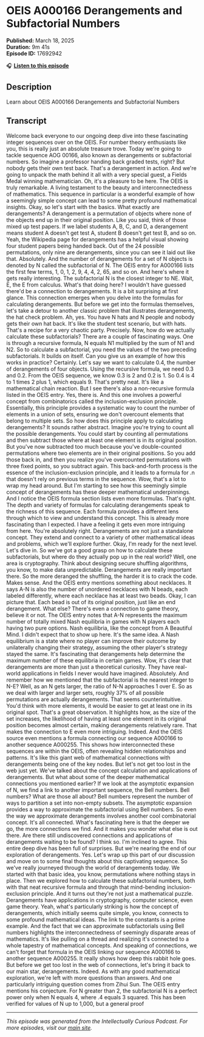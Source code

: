 # OEIS A000166 Derangements and Subfactorial Numbers

**Published:** March 18, 2025  
**Duration:** 9m 41s  
**Episode ID:** 17692942

🎧 **[Listen to this episode](https://intellectuallycurious.buzzsprout.com/2529712/episodes/17692942-oeis-a000166-derangements-and-subfactorial-numbers)**

## Description

Learn about OEIS A000166 Derangements and Subfactorial Numbers

## Transcript

Welcome back everyone to our ongoing deep dive into these fascinating integer sequences over on the OEIS. For number theory enthusiasts like you, this is really just an absolute treasure trove. Today we're going to tackle sequence AOG 00166, also known as derangements or subfactorial numbers. So imagine a professor handing back graded tests, right? But nobody gets their own test back. That's a derangement in action. And we're going to unpack the math behind it all with a very special guest, a Fields Medal winning mathematician. Oh, it's a pleasure to be here. The OEIS is truly remarkable. A living testament to the beauty and interconnectedness of mathematics. This sequence in particular is a wonderful example of how a seemingly simple concept can lead to some pretty profound mathematical insights. Okay, so let's start with the basics. What exactly are derangements? A derangement is a permutation of objects where none of the objects end up in their original position. Like you said, think of those mixed up test papers. If we label students A, B, C, and D, a derangement means student A doesn't get test A, student B doesn't get test B, and so on. Yeah, the Wikipedia page for derangements has a helpful visual showing four student papers being handed back. Out of the 24 possible permutations, only nine are derangements, since you can see it laid out like that. Absolutely. And the number of derangements for a set of N objects is denoted by N called the subfactorial of N. The OEIS entry for A000166 lists the first few terms, 1, 0, 1, 2, 9, 4, 4, 2, 65, and so on. And here's where it gets really interesting. The subfactorial N is the closest integer to NE. Wait, E, the E from calculus. What's that doing here? I wouldn't have guessed there'd be a connection to derangements. It is a bit surprising at first glance. This connection emerges when you delve into the formulas for calculating derangements. But before we get into the formulas themselves, let's take a detour to another classic problem that illustrates derangements, the hat check problem. Ah, yes. You have N hats and N people and nobody gets their own hat back. It's like the student test scenario, but with hats. That's a recipe for a very chaotic party. Precisely. Now, how do we actually calculate these subfactorials? There are a couple of fascinating ways. One is through a recursive formula, N equals N1 multiplied by the sum of N1 and N2. So to calculate a subfactorial, you need the values of the two preceding subfactorials. It builds on itself. Can you give us an example of how this works in practice? Certainly. Let's say we want to calculate 0.4, the number of derangements of four objects. Using the recursive formula, we need 0.3 and 0.2. From the OEIS sequence, we know 0.3 is 2 and 0.2 is 1. So 0.4 is 4 to 1 times 2 plus 1, which equals 9. That's pretty neat. It's like a mathematical chain reaction. But I see there's also a non-recursive formula listed in the OEIS entry. Yes, there is. And this one involves a powerful concept from combinatorics called the inclusion-exclusion principle. Essentially, this principle provides a systematic way to count the number of elements in a union of sets, ensuring we don't overcount elements that belong to multiple sets. So how does this principle apply to calculating derangements? It sounds rather abstract. Imagine you're trying to count all the possible derangements. You could start by counting all permutations and then subtract those where at least one element is in its original position. But you've now subtracted too much because you've double-counted permutations where two elements are in their original positions. So you add those back in, and then you realize you've overcounted permutations with three fixed points, so you subtract again. This back-and-forth process is the essence of the inclusion-exclusion principle, and it leads to a formula for .n that doesn't rely on previous terms in the sequence. Wow, that's a lot to wrap my head around. But I'm starting to see how this seemingly simple concept of derangements has these deeper mathematical underpinnings. And I notice the OEIS formula section lists even more formulas. That's right. The depth and variety of formulas for calculating derangements speak to the richness of this sequence. Each formula provides a different lens through which to view and understand this concept. This is already more fascinating than I expected. I have a feeling it gets even more intriguing from here. You're absolutely right. Derangements are not just a standalone concept. They extend and connect to a variety of other mathematical ideas and problems, which we'll explore further. Okay, I'm ready for the next level. Let's dive in. So we've got a good grasp on how to calculate these subfactorials, but where do they actually pop up in the real world? Well, one area is cryptography. Think about designing secure shuffling algorithms, you know, to make data unpredictable. Derangements are really important there. So the more deranged the shuffling, the harder it is to crack the code. Makes sense. And the OEIS entry mentions something about necklaces. It says A-N is also the number of unordered necklaces with N beads, each labeled differently, where each necklace has at least two beads. Okay, I can picture that. Each bead is out of its original position, just like an end derangement. What else? There's even a connection to game theory, believe it or not. The OEIS entry notes that A-N represents the maximum number of totally mixed Nash equilibria in games with N players each having two pure options. Nash equilibria, like the concept from A Beautiful Mind. I didn't expect that to show up here. It's the same idea. A Nash equilibrium is a state where no player can improve their outcome by unilaterally changing their strategy, assuming the other player's strategy stayed the same. It's fascinating that derangements help determine the maximum number of these equilibria in certain games. Wow, it's clear that derangements are more than just a theoretical curiosity. They have real-world applications in fields I never would have imagined. Absolutely. And remember how we mentioned that the subfactorial is the nearest integer to N-E? Well, as an N gets larger, the ratio of N-N approaches 1 over E. So as we deal with larger and larger sets, roughly 37% of all possible permutations are actually derangements. That seems counterintuitive. You'd think with more elements, it would be easier to get at least one in its original spot. That's a great observation. It highlights how, as the size of the set increases, the likelihood of having at least one element in its original position becomes almost certain, making derangements relatively rare. That makes the connection to E even more intriguing. Indeed. And the OEIS source even mentions a formula connecting our sequence A000166 to another sequence A000255. This shows how interconnected these sequences are within the OEIS, often revealing hidden relationships and patterns. It's like this giant web of mathematical connections with derangements being one of the key nodes. But let's not get too lost in the web just yet. We've talked about the concept calculation and applications of derangements. But what about some of the deeper mathematical connections you mentioned earlier? If we look at the asymptotic expansion of N, we find a link to another important sequence, the Bell numbers. Bell numbers? What are those all about? Bell numbers represent the number of ways to partition a set into non-empty subsets. The asymptotic expansion provides a way to approximate the subfactorial using Bell numbers. So even the way we approximate derangements involves another cool combinatorial concept. It's all connected. What's fascinating here is that the deeper we go, the more connections we find. And it makes you wonder what else is out there. Are there still undiscovered connections and applications of derangements waiting to be found? I think so. I'm inclined to agree. This entire deep dive has been full of surprises. But we're nearing the end of our exploration of derangements. Yes. Let's wrap up this part of our discussion and move on to some final thoughts about this captivating sequence. So we've really journeyed through the world of derangements today. We started with that basic idea, you know, permutations where nothing stays in place. Then we explored how to calculate these subfactorial numbers, both with that neat recursive formula and through that mind-bending inclusion-exclusion principle. And it turns out they're not just a mathematical puzzle. Derangements have applications in cryptography, computer science, even game theory. Yeah, what's particularly striking is how the concept of derangements, which initially seems quite simple, you know, connects to some profound mathematical ideas. The link to the constants is a prime example. And the fact that we can approximate subfactorials using Bell numbers highlights the interconnectedness of seemingly disparate areas of mathematics. It's like pulling on a thread and realizing it's connected to a whole tapestry of mathematical concepts. And speaking of connections, we can't forget that formula in the OEIS linking our sequence A000166 to another sequence A000255. It really shows how deep this rabbit hole goes. But before we get too lost in the web of connections, let's bring it back to our main star, derangements. Indeed. As with any good mathematical exploration, we're left with more questions than answers. And one particularly intriguing question comes from Zihui Sun. The OEIS entry mentions his conjecture. For N greater than 2, the subfactorial N is a perfect power only when N equals 4, where .4 equals 3 squared. This has been verified for values of N up to 1,000, but a general proof

---
*This episode was generated from the Intellectually Curious Podcast. For more episodes, visit our [main site](https://intellectuallycurious.buzzsprout.com).*
